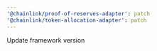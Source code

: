 ```yaml
---
'@chainlink/proof-of-reserves-adapter': patch
'@chainlink/token-allocation-adapter': patch
---
```


Update framework version
